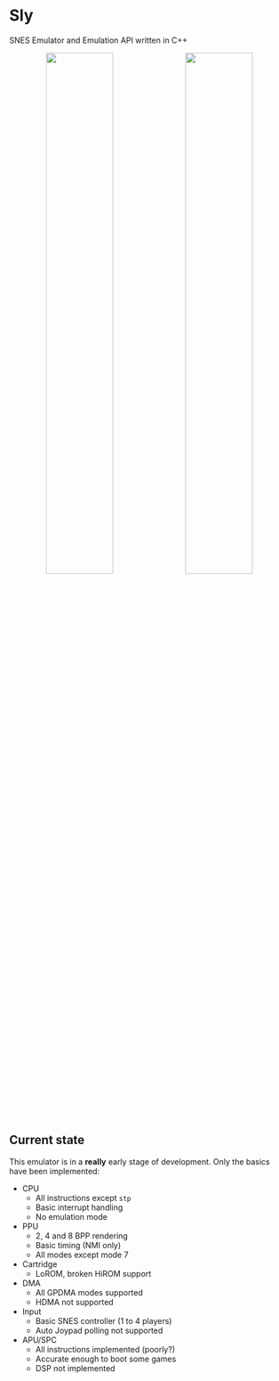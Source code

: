 # Sly
 SNES Emulator and Emulation API written in C++
 
<p align="center">
  <img src="https://user-images.githubusercontent.com/15825466/153125129-b0b89f73-2236-46c1-8bee-01f4b7d8cf8b.png" width="49%" height="49%">
  <img src="https://user-images.githubusercontent.com/15825466/153455436-a752dfe2-aa66-4c96-a01e-a5d81c1adf8e.png" width="49%" height="49%">
</p>

## Current state
This emulator is in a **really** early stage of development. Only the basics have been implemented:

 - CPU
   - All instructions except `stp`
   - Basic interrupt handling
   - No emulation mode
 - PPU
   - 2, 4 and 8 BPP rendering
   - Basic timing (NMI only)
   - All modes except mode 7
 - Cartridge
   - LoROM, broken HiROM support
 - DMA
   - All GPDMA modes supported
   - HDMA not supported
 - Input
   - Basic SNES controller (1 to 4 players)
   - Auto Joypad polling not supported
 - APU/SPC
   - All instructions implemented (poorly?)
   - Accurate enough to boot some games
   - DSP not implemented

